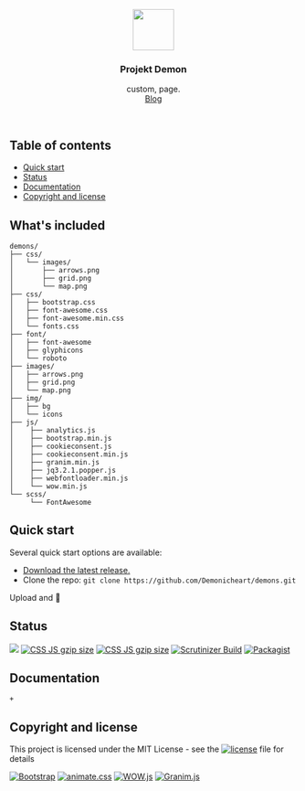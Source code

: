 <p align="center">
  <a href="https://demonicheart.github.io/demons/">
    <img src="https://cdn.jsdelivr.net/gh/demonicheart/demons@0.8.3/img/icons/android-chrome-72x72.png" alt="" width=72 height=72>
  </a>

  <h3 align="center">Projekt Demon</h3>

  <p align="center">
    custom, page.
    <br>
    <a href="#">Blog</a>
  </p>
</p>

<br>

## Table of contents

- [Quick start](#quick-start)
- [Status](#status)
- [Documentation](#documentation)
- [Copyright and license](#copyright-and-license)


## What's included


```
demons/
├── css/
│   └── images/ 
│       ├── arrows.png
│       ├── grid.png
│       └── map.png
├── css/
│   ├── bootstrap.css
│   ├── font-awesome.css
│   ├── font-awesome.min.css
│   └── fonts.css
├── font/
│   ├── font-awesome
│   ├── glyphicons
│   └── roboto
├── images/
│   ├── arrows.png
│   ├── grid.png
│   └── map.png
├── img/
│   ├── bg
│   └── icons
├── js/
│    ├── analytics.js
│    ├── bootstrap.min.js
│    ├── cookieconsent.js
│    ├── cookieconsent.min.js
│    ├── granim.min.js
│    ├── jq3.2.1.popper.js
│    ├── webfontloader.min.js
│    └── wow.min.js
└── scss/    
     └── FontAwesome
```

## Quick start

Several quick start options are available:

- [Download the latest release.](https://github.com/Demonicheart/demons/archive/master.zip)
- Clone the repo: `git clone https://github.com/Demonicheart/demons.git`
 
 Upload and 🌟


## Status

[![](https://data.jsdelivr.com/v1/package/gh/demonicheart/demons/badge?style=rounded)](https://www.jsdelivr.com/package/gh/demonicheart/demons)
[![CSS JS gzip size](https://img.shields.io/badge/gzip-size-blue.svg)](https://github.com/Demonicheart/demons)
[![CSS JS gzip size](https://img.shields.io/badge/min-size-orange.svg)](https://github.com/Demonicheart/demons)
[![Scrutinizer Build](https://img.shields.io/badge/Build-35%25%20--%20UP-green.svg)](https://github.com/Demonicheart/demons)
[![Packagist](https://img.shields.io/packagist/l/doctrine/orm.svg)](https://github.com/Demonicheart/demons/blob/master/LICENSE)


## Documentation

```
+
```

## Copyright and license

This project is licensed under the MIT License - see the [![license](https://img.shields.io/packagist/l/doctrine/orm.svg)](LICENSE) file for details

[![Bootstrap](https://img.shields.io/badge/Bootstrap-4-blue.svg)](https://getbootstrap.com/)
[![animate.css](https://img.shields.io/badge/Animate-.css-orange.svg)](https://daneden.github.io/animate.css/)
[![WOW.js](https://img.shields.io/badge/WOW-.js-orange.svg)](https://github.com/matthieua/WOW)
[![Granim.js](https://img.shields.io/badge/Granim-.js-orange.svg)](https://github.com/sarcadass/granim.js)
